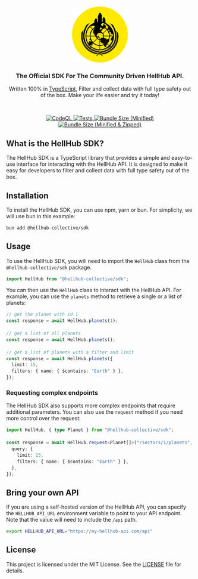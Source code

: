 <p align="center">
  <a href="https://github.com/hellhub-collective/sdk">
    <img src="https://raw.githubusercontent.com/hellhub-collective/sdk/main/assets/logo.png" width="150px" alt="HellHub SDK Logo" />
  </a>
</p>

<h3 align="center">The Official SDK For The Community Driven HellHub API.</h3>
<p align="center">Written 100% in <a href="https://github.com/microsoft/TypeScript">TypeScript</a>, Filter and collect data with full type safety out of the box. Make your life easier and try it today!</p>

<br />

<p align="center">
  <a href="https://github.com/hellhub-collective/sdk/actions/workflows/github-code-scanning/codeql">
    <img src="https://github.com/hellhub-collective/sdk/actions/workflows/github-code-scanning/codeql/badge.svg?branch=main" alt="CodeQL" />
  </a>
  <a href="https://github.com/hellhub-collective/sdk/actions/workflows/test.yml">
    <img src="https://github.com/hellhub-collective/sdk/actions/workflows/test.yml/badge.svg" alt="Tests" />
  </a>
  <a href="https://bundlephobia.com/package/@hellhub-collective/sdk">
    <img src="https://img.shields.io/bundlephobia/min/@hellhub-collective/sdk" alt="Bundle Size (Minified)" />
  </a>
  <a href="https://bundlephobia.com/package/@hellhub-collective/sdk">
    <img src="https://img.shields.io/bundlephobia/minzip/@hellhub-collective/sdk" alt="Bundle Size (Minified & Zipped)" />
  </a>
</p>

## What is the HellHub SDK?

The HellHub SDK is a TypeScript library that provides a simple and easy-to-use interface for interacting with the HellHub API. It is designed to make it easy for developers to filter and collect data with full type safety out of the box.

## Installation

To install the HellHub SDK, you can use npm, yarn or bun. For simplicity, we will use bun in this example:

```bash
bun add @hellhub-collective/sdk
```

## Usage

To use the HellHub SDK, you will need to import the `HellHub` class from the `@hellhub-collective/sdk` package.

```typescript
import HellHub from "@hellhub-collective/sdk";
```

You can then use the `HellHub` class to interact with the HellHub API. For example, you can use the `planets` method to retrieve a single or a list of planets:

```typescript
// get the planet with id 1
const response = await HellHub.planets(1);

// get a list of all planets
const response = await HellHub.planets();

// get a list of planets with a filter and limit
const response = await HellHub.planets({
  limit: 15,
  filters: { name: { $contains: "Earth" } },
});
```

### Requesting complex endpoints

The HellHub SDK also supports more complex endpoints that require additional parameters. You can also use the `request` method if you need more control over the request:

```typescript
import HellHub, { type Planet } from "@hellhub-collective/sdk";

const response = await HellHub.request<Planet[]>("/sectors/1/planets", {
  query: {
    limit: 15,
    filters: { name: { $contains: "Earth" } },
  },
});
```

## Bring your own API

If you are using a self-hosted version of the HellHub API, you can specify the `HELLHUB_API_URL` environment variable to point to your API endpoint. Note that the value will need to include the `/api` path.

```bash
export HELLHUB_API_URL="https://my-hellhub-api.com/api"
```

## License

This project is licensed under the MIT License. See the [LICENSE](https://github.com/hellhub-collective/sdk/blob/main/LICENSE) file for details.
